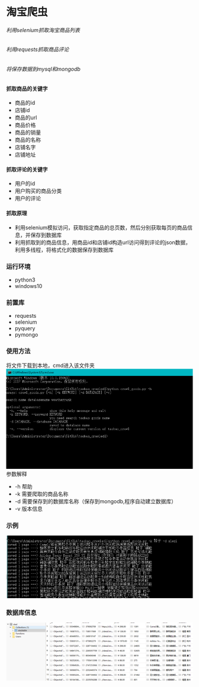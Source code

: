 # 淘宝爬虫
###### 利用selenium抓取淘宝商品列表
###### 利用requests抓取商品评论
###### 将保存数据到mysql和mongodb


#### 抓取商品的关键字
* 商品的id
* 店铺id
* 商品的url
* 商品价格
* 商品的销量
* 商品的名称
* 店铺名字
* 店铺地址


#### 抓取评论的关键字
* 用户的id
* 用户购买的商品分类
* 用户的评论


#### 抓取原理
* 利用selenium模拟访问，获取指定商品的总页数，然后分别获取每页的商品信息，并保存到数据库
* 利用抓取到的商品信息，用商品id和店铺id构造url访问得到评论的json数据，利用多线程，将格式化的数据保存到数据库

### 运行环境
* python3
* windows10

### 前置库
* requests
* selenium
* pyquery
* pymongo

### 使用方法
将文件下载到本地，cmd进入该文件夹
![](picture/1.png)
参数解释
* -h 帮助
* -k 需要爬取的商品名称
* -d 需要保存到的数据库名称（保存到mongodb,程序自动建立数据库）
* -v 版本信息

### 示例
![](picture/2.png)

### 数据库信息
![](picture/3.png)